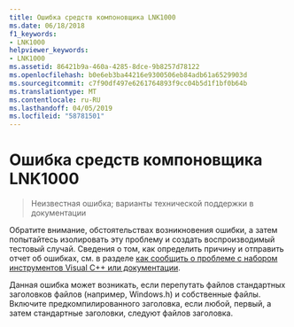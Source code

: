 ```yaml
---
title: Ошибка средств компоновщика LNK1000
ms.date: 06/18/2018
f1_keywords:
- LNK1000
helpviewer_keywords:
- LNK1000
ms.assetid: 86421b9a-460a-4285-8dce-9b8257d78122
ms.openlocfilehash: b0e6eb3ba44216e9300506eb84adb61a6529903d
ms.sourcegitcommit: c7f90df497e6261764893f9cc04b5d1f1bf0b64b
ms.translationtype: MT
ms.contentlocale: ru-RU
ms.lasthandoff: 04/05/2019
ms.locfileid: "58781501"
---
```

# <a name="linker-tools-error-lnk1000"></a>Ошибка средств компоновщика LNK1000

> Неизвестная ошибка; варианты технической поддержки в документации

Обратите внимание, обстоятельствах возникновения ошибки, а затем попытайтесь изолировать эту проблему и создать воспроизводимый тестовый случай. Сведения о том, как определить причину и отправить отчет об ошибках, см. в разделе [как сообщить о проблеме с набором инструментов Visual C++ или документации](../../overview/how-to-report-a-problem-with-the-visual-cpp-toolset.md).

Данная ошибка может возникать, если перепутать файлов стандартных заголовков файлов (например, Windows.h) и собственные файлы. Включите предкомпилированного заголовка, если любой, первый, а затем стандартные заголовки, следуют файлов заголовка.